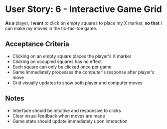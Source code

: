 # User Story: 6 - Interactive Game Grid

**As a** player,
**I want** to click on empty squares to place my X marker,
**so that** I can make my moves in the tic-tac-toe game.

## Acceptance Criteria

*   Clicking on an empty square places the player's X marker
*   Clicking on occupied squares has no effect
*   Each square can only be clicked once per game
*   Game immediately processes the computer's response after player's move
*   Grid visually updates to show both player and computer moves

## Notes

*   Interface should be intuitive and responsive to clicks
*   Clear visual feedback when moves are made
*   Game state should update immediately upon interaction
